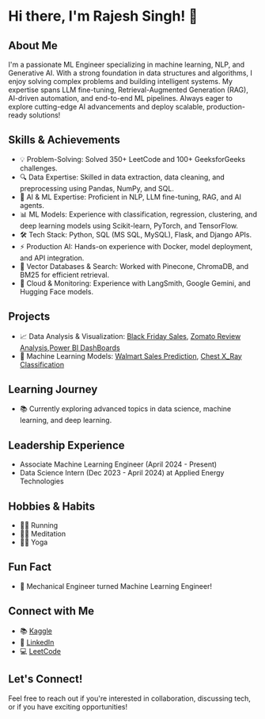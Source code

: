 # Hi there, I'm Rajesh Singh! 👋

## About Me
I'm a passionate ML Engineer specializing in machine learning, NLP, and Generative AI. With a strong foundation in data structures and algorithms, I enjoy solving complex problems and building intelligent systems. My expertise spans LLM fine-tuning, Retrieval-Augmented Generation (RAG), AI-driven automation, and end-to-end ML pipelines. Always eager to explore cutting-edge AI advancements and deploy scalable, production-ready solutions!

## Skills & Achievements
- 💡 Problem-Solving: Solved 350+ LeetCode and 100+ GeeksforGeeks challenges.
- 🔍 Data Expertise: Skilled in data extraction, data cleaning, and preprocessing using Pandas, NumPy, and SQL.
- 🤖 AI & ML Expertise: Proficient in NLP, LLM fine-tuning, RAG, and AI agents.
- 📊 ML Models: Experience with classification, regression, clustering, and deep learning models using Scikit-learn, PyTorch, and TensorFlow.
- 🛠 Tech Stack: Python, SQL (MS SQL, MySQL), Flask, and Django APIs.
- ⚡ Production AI: Hands-on experience with Docker, model deployment, and API integration.
- 📡 Vector Databases & Search: Worked with Pinecone, ChromaDB, and BM25 for efficient retrieval.
- 🚀 Cloud & Monitoring: Experience with LangSmith, Google Gemini, and Hugging Face models.

## Projects
- 📈 Data Analysis & Visualization: [Black Friday Sales](https://www.kaggle.com/code/rajeshsingh3474/black-friday-sales/notebook), [Zomato Review Analysis](https://www.kaggle.com/CODE/RAJESHSINGH3474/ZOMATO-REVIEWS),[Power BI DashBoards](https://github.com/rajeshsingh123/Power-Bi-Projects)
- 🤖 Machine Learning Models: [Walmart Sales Prediction](https://github.com/RAJESHSINGH123/WALMART_SALES_PREDICTION), [Chest X_Ray Classification](https://github.com/RAJESHSINGH123/CHEST-X-RAY-CLASSIFICATION-)

## Learning Journey
- 📚 Currently exploring advanced topics in data science, machine learning, and deep learning.

## Leadership Experience
- Associate Machine Learning Engineer (April 2024 - Present)
- Data Science Intern (Dec 2023 - April 2024) at Applied Energy Technologies

## Hobbies & Habits
- 🏃‍♂️ Running
- 🧘‍♂️ Meditation
- 🧘‍♂️ Yoga

## Fun Fact
- 🚀 Mechanical Engineer turned Machine Learning Engineer!

## Connect with Me
- 📚 [Kaggle](https://www.kaggle.com/rajeshsingh3474)
- 💼 [LinkedIn](https://www.linkedin.com/in/rajesh-singh-bb39b5217/)
- 💻 [LeetCode](https://leetcode.com/Rajesh7060/)

## Let's Connect!
Feel free to reach out if you're interested in collaboration, discussing tech, or if you have exciting opportunities!
